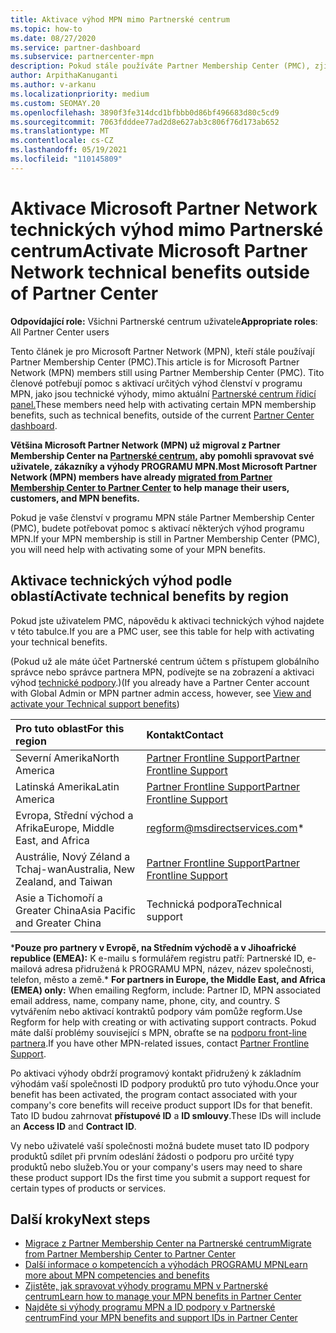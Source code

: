 ```yaml
---
title: Aktivace výhod MPN mimo Partnerské centrum
ms.topic: how-to
ms.date: 08/27/2020
ms.service: partner-dashboard
ms.subservice: partnercenter-mpn
description: Pokud stále používáte Partner Membership Center (PMC), zjistěte, na koho se obrátit, aby vám pomohl aktivovat výhody technické podpory MPN a poskytnout vám výhody ID podpory.
author: ArpithaKanuganti
ms.author: v-arkanu
ms.localizationpriority: medium
ms.custom: SEOMAY.20
ms.openlocfilehash: 3890f3fe314dcd1bfbbb0d86bf496683d80c5cd9
ms.sourcegitcommit: 7063fdddee77ad2d8e627ab3c806f76d173ab652
ms.translationtype: MT
ms.contentlocale: cs-CZ
ms.lasthandoff: 05/19/2021
ms.locfileid: "110145809"
---
```

# <a name="activate-microsoft-partner-network-technical-benefits-outside-of-partner-center"></a><span data-ttu-id="b2e52-103">Aktivace Microsoft Partner Network technických výhod mimo Partnerské centrum</span><span class="sxs-lookup"><span data-stu-id="b2e52-103">Activate Microsoft Partner Network technical benefits outside of Partner Center</span></span>


<span data-ttu-id="b2e52-104">**Odpovídající role:** Všichni Partnerské centrum uživatele</span><span class="sxs-lookup"><span data-stu-id="b2e52-104">**Appropriate roles**: All Partner Center users</span></span>

<span data-ttu-id="b2e52-105">Tento článek je pro Microsoft Partner Network (MPN), kteří stále používají Partner Membership Center (PMC).</span><span class="sxs-lookup"><span data-stu-id="b2e52-105">This article is for Microsoft Partner Network (MPN) members still using Partner Membership Center (PMC).</span></span> <span data-ttu-id="b2e52-106">Tito členové potřebují pomoc s aktivací určitých výhod členství v programu MPN, jako jsou technické výhody, mimo aktuální [Partnerské centrum řídicí panel.](https://partner.microsoft.com/dashboard)</span><span class="sxs-lookup"><span data-stu-id="b2e52-106">These members need help with activating certain MPN membership benefits, such as technical benefits, outside of the current [Partner Center dashboard](https://partner.microsoft.com/dashboard).</span></span>

<span data-ttu-id="b2e52-107">**Většina Microsoft Partner Network (MPN) už migroval z Partner Membership Center na [Partnerské centrum,](prepare-pmc-pc-migration.md) aby pomohli spravovat své uživatele, zákazníky a výhody PROGRAMU MPN.**</span><span class="sxs-lookup"><span data-stu-id="b2e52-107">**Most Microsoft Partner Network (MPN) members have already [migrated from Partner Membership Center to Partner Center](prepare-pmc-pc-migration.md) to help manage their users, customers, and MPN benefits.**</span></span>

<span data-ttu-id="b2e52-108">Pokud je vaše členství v programu MPN stále Partner Membership Center (PMC), budete potřebovat pomoc s aktivací některých výhod programu MPN.</span><span class="sxs-lookup"><span data-stu-id="b2e52-108">If your MPN membership is still in Partner Membership Center (PMC), you will need help with activating some of your MPN benefits.</span></span>

## <a name="activate-technical-benefits-by-region"></a><span data-ttu-id="b2e52-109">Aktivace technických výhod podle oblastí</span><span class="sxs-lookup"><span data-stu-id="b2e52-109">Activate technical benefits by region</span></span>

<span data-ttu-id="b2e52-110">Pokud jste uživatelem PMC, nápovědu k aktivaci technických výhod najdete v této tabulce.</span><span class="sxs-lookup"><span data-stu-id="b2e52-110">If you are a PMC user, see this table for help with activating your technical benefits.</span></span>

<span data-ttu-id="b2e52-111">(Pokud už ale máte účet Partnerské centrum účtem s přístupem globálního správce nebo správce partnera MPN, podívejte se na zobrazení a aktivaci výhod [technické podpory](mpn-benefits-technical-support.md#view-and-activate-your-technical-support-benefits).)</span><span class="sxs-lookup"><span data-stu-id="b2e52-111">(If you already have a Partner Center account with Global Admin or MPN partner admin access, however, see [View and activate your Technical support benefits](mpn-benefits-technical-support.md#view-and-activate-your-technical-support-benefits))</span></span>

|<span data-ttu-id="b2e52-112">Pro tuto oblast</span><span class="sxs-lookup"><span data-stu-id="b2e52-112">For this region</span></span>  | <span data-ttu-id="b2e52-113">Kontakt</span><span class="sxs-lookup"><span data-stu-id="b2e52-113">Contact</span></span> |
|:--------|:------------|
|<span data-ttu-id="b2e52-114">Severní Amerika</span><span class="sxs-lookup"><span data-stu-id="b2e52-114">North America</span></span>  | [<span data-ttu-id="b2e52-115">Partner Frontline Support</span><span class="sxs-lookup"><span data-stu-id="b2e52-115">Partner Frontline Support</span></span>](https://partner.microsoft.com/support?issueid=300-0042)  |
|<span data-ttu-id="b2e52-116">Latinská Amerika</span><span class="sxs-lookup"><span data-stu-id="b2e52-116">Latin America</span></span>  | [<span data-ttu-id="b2e52-117">Partner Frontline Support</span><span class="sxs-lookup"><span data-stu-id="b2e52-117">Partner Frontline Support</span></span>](https://partner.microsoft.com/support?issueid=300-0042)  |
|<span data-ttu-id="b2e52-118">Evropa, Střední východ a Afrika</span><span class="sxs-lookup"><span data-stu-id="b2e52-118">Europe, Middle East, and Africa</span></span>  | [regform@msdirectservices.com](mailto:regform@msdirectservices.com)*  |
|<span data-ttu-id="b2e52-119">Austrálie, Nový Zéland a Tchaj-wan</span><span class="sxs-lookup"><span data-stu-id="b2e52-119">Australia, New Zealand, and Taiwan</span></span>  | [<span data-ttu-id="b2e52-120">Partner Frontline Support</span><span class="sxs-lookup"><span data-stu-id="b2e52-120">Partner Frontline Support</span></span>](https://partner.microsoft.com/support?issueid=300-0042)  |
|<span data-ttu-id="b2e52-121">Asie a Tichomoří a Greater China</span><span class="sxs-lookup"><span data-stu-id="b2e52-121">Asia Pacific and Greater China</span></span>  | <span data-ttu-id="b2e52-122">Technická podpora</span><span class="sxs-lookup"><span data-stu-id="b2e52-122">Technical support</span></span>  |

<span data-ttu-id="b2e52-123">\***Pouze pro partnery v Evropě, na Středním východě a v Jihoafrické republice (EMEA):** K e-mailu s formulářem registru patří: Partnerské ID, e-mailová adresa přidružená k PROGRAMU MPN, název, název společnosti, telefon, město a země.</span><span class="sxs-lookup"><span data-stu-id="b2e52-123">\* **For partners in Europe, the Middle East, and Africa (EMEA) only:** When emailing Regform, include: Partner ID, MPN associated email address, name, company name, phone, city, and country.</span></span> <span data-ttu-id="b2e52-124">S vytvářením nebo aktivací kontraktů podpory vám pomůže regform.</span><span class="sxs-lookup"><span data-stu-id="b2e52-124">Use Regform for help with creating or with activating support contracts.</span></span> <span data-ttu-id="b2e52-125">Pokud máte další problémy související s MPN, obraťte se na [podporu front-line partnera](https://partner.microsoft.com/support?issueid=300-0042).</span><span class="sxs-lookup"><span data-stu-id="b2e52-125">If you have other MPN-related issues, contact [Partner Frontline Support](https://partner.microsoft.com/support?issueid=300-0042).</span></span>

<span data-ttu-id="b2e52-126">Po aktivaci výhody obdrží programový kontakt přidružený k základním výhodám vaší společnosti ID podpory produktů pro tuto výhodu.</span><span class="sxs-lookup"><span data-stu-id="b2e52-126">Once your benefit has been activated, the program contact associated with your company's core benefits will receive product support IDs for that benefit.</span></span> <span data-ttu-id="b2e52-127">Tato ID budou zahrnovat **přístupové ID** a **ID smlouvy**.</span><span class="sxs-lookup"><span data-stu-id="b2e52-127">These IDs will include an **Access ID** and **Contract ID**.</span></span> 

<span data-ttu-id="b2e52-128">Vy nebo uživatelé vaší společnosti možná budete muset tato ID podpory produktů sdílet při prvním odeslání žádosti o podporu pro určité typy produktů nebo služeb.</span><span class="sxs-lookup"><span data-stu-id="b2e52-128">You or your company's users may need to share these product support IDs the first time you submit a support request for certain types of products or services.</span></span>

## <a name="next-steps"></a><span data-ttu-id="b2e52-129">Další kroky</span><span class="sxs-lookup"><span data-stu-id="b2e52-129">Next steps</span></span>

- [<span data-ttu-id="b2e52-130">Migrace z Partner Membership Center na Partnerské centrum</span><span class="sxs-lookup"><span data-stu-id="b2e52-130">Migrate from Partner Membership Center to Partner Center</span></span>](prepare-pmc-pc-migration.md)
- [<span data-ttu-id="b2e52-131">Další informace o kompetencích a výhodách PROGRAMU MPN</span><span class="sxs-lookup"><span data-stu-id="b2e52-131">Learn more about MPN competencies and benefits</span></span>](learn-about-competencies.md)
- [<span data-ttu-id="b2e52-132">Zjistěte, jak spravovat výhody programu MPN v Partnerské centrum</span><span class="sxs-lookup"><span data-stu-id="b2e52-132">Learn how to manage your MPN benefits in Partner Center</span></span>](manage-your-partner-network-benefits.md)
- [<span data-ttu-id="b2e52-133">Najděte si výhody programu MPN a ID podpory v Partnerské centrum</span><span class="sxs-lookup"><span data-stu-id="b2e52-133">Find your MPN benefits and support IDs in Partner Center</span></span>](mpn-find-benefits.md)